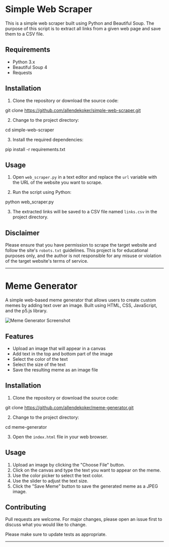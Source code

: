 # Simple Web Scraper

This is a simple web scraper built using Python and Beautiful Soup. The purpose of this script is to extract all links from a given web page and save them to a CSV file.

## Requirements

- Python 3.x
- Beautiful Soup 4
- Requests

## Installation

1. Clone the repository or download the source code:

git clone https://github.com/allendekoker/simple-web-scraper.git


2. Change to the project directory:

cd simple-web-scraper

3. Install the required dependencies:

pip install -r requirements.txt
## Usage

1. Open `web_scraper.py` in a text editor and replace the `url` variable with the URL of the website you want to scrape.

2. Run the script using Python:

python web_scraper.py

3. The extracted links will be saved to a CSV file named `links.csv` in the project directory.

## Disclaimer

Please ensure that you have permission to scrape the target website and follow the site's `robots.txt` guidelines. This project is for educational purposes only, and the author is not responsible for any misuse or violation of the target website's terms of service.

-----------------------------------------------------------------------------------------------------------------------------------------------------------------------------
# Meme Generator

A simple web-based meme generator that allows users to create custom memes by adding text over an image. Built using HTML, CSS, JavaScript, and the p5.js library.

![Meme Generator Screenshot](screenshot.png)

## Features

- Upload an image that will appear in a canvas
- Add text in the top and bottom part of the image
- Select the color of the text
- Select the size of the text
- Save the resulting meme as an image file

## Installation

1. Clone the repository or download the source code:

git clone https://github.com/allendekoker/meme-generator.git

2. Change to the project directory:

cd meme-generator

3. Open the `index.html` file in your web browser.

## Usage

1. Upload an image by clicking the "Choose File" button.
2. Click on the canvas and type the text you want to appear on the meme.
3. Use the color picker to select the text color.
4. Use the slider to adjust the text size.
5. Click the "Save Meme" button to save the generated meme as a JPEG image.

## Contributing

Pull requests are welcome. For major changes, please open an issue first to discuss what you would like to change.

Please make sure to update tests as appropriate.

-----------------------------------------------------------------------------------------------------------------------------------------------------------------------------
